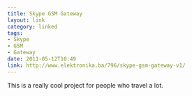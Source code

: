 ```yaml
---
title: Skype GSM Gateway
layout: link
category: linked
tags:
- Skype
- GSM
- Gateway
date: 2011-05-12T10:49
link: http://www.elektronika.ba/796/skype-gsm-gateway-v1/
---
```


This is a really cool project for people who travel a lot.